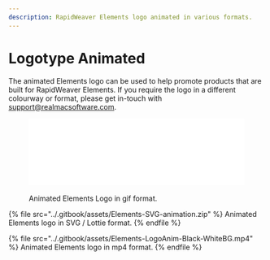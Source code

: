 ```yaml
---
description: RapidWeaver Elements logo animated in various formats.
---
```


# Logotype Animated

The animated Elements logo can be used to help promote products that are built for RapidWeaver Elements. If you require the logo in a different colourway or  format, please get in-touch with support@realmacsoftware.com.



<figure><img src="../.gitbook/assets/Elements-LogoAnim-Black-WhiteBG(loop).gif" alt=""><figcaption><p>Animated Elements Logo in gif format.</p></figcaption></figure>

{% file src="../.gitbook/assets/Elements-SVG-animation.zip" %}
Animated Elements logo in SVG / Lottie format.
{% endfile %}

{% file src="../.gitbook/assets/Elements-LogoAnim-Black-WhiteBG.mp4" %}
Animated Elements logo in mp4 format.
{% endfile %}
